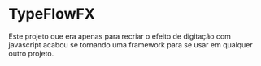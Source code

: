 # TypeFlowFX
Este projeto que era apenas para recriar o efeito de digitação com javascript acabou se tornando uma framework para se usar em qualquer outro projeto.

